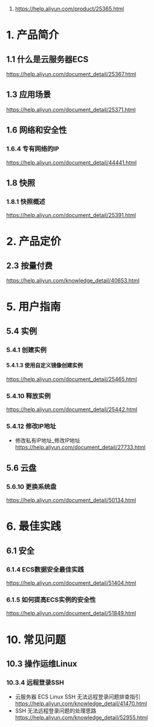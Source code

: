 1. https://help.aliyun.com/product/25365.html


# 1. 产品简介
## 1.1 什么是云服务器ECS
https://help.aliyun.com/document_detail/25367.html
## 1.3 应用场景
https://help.aliyun.com/document_detail/25371.html
## 1.6 网络和安全性
### 1.6.4 专有网络的IP
https://help.aliyun.com/document_detail/44441.html
## 1.8 快照
### 1.8.1 快照概述
https://help.aliyun.com/document_detail/25391.html
# 2. 产品定价
## 2.3 按量付费
https://help.aliyun.com/knowledge_detail/40653.html
# 5. 用户指南
## 5.4 实例
### 5.4.1 创建实例
#### 5.4.1.3 使用自定义镜像创建实例
https://help.aliyun.com/document_detail/25465.html
### 5.4.10 释放实例
https://help.aliyun.com/document_detail/25442.html
### 5.4.12 修改IP地址
* 修改私有IP地址_修改IP地址
https://help.aliyun.com/document_detail/27733.html
## 5.6 云盘
### 5.6.10 更换系统盘
https://help.aliyun.com/document_detail/50134.html
# 6. 最佳实践
## 6.1 安全
### 6.1.4 ECS数据安全最佳实践
https://help.aliyun.com/document_detail/51404.html
### 6.1.5 如何提高ECS实例的安全性
https://help.aliyun.com/document_detail/51849.html
# 10. 常见问题
## 10.3 操作运维Linux
### 10.3.4 远程登录SSH
* 云服务器 ECS Linux SSH 无法远程登录问题排查指引
https://help.aliyun.com/knowledge_detail/41470.html
* SSH 无法远程登录问题的处理思路
https://help.aliyun.com/knowledge_detail/52955.html